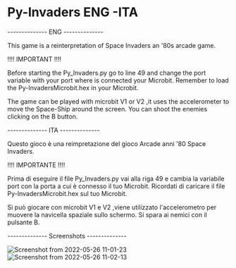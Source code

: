 # Py-Invaders ENG -ITA

-------------- ENG --------------

This game is a reinterpretation of Space Invaders an '80s arcade game.

!!!! IMPORTANT !!!!

Before starting the Py_Invaders.py go to line 49 and change the port variable with your port where is connected your Microbit.
Remember to load the Py-InvadersMicrobit.hex in your Microbit.

The game can be played with microbit V1 or V2 ,it uses the accelerometer to move the Space-Ship around the screen.
You can shoot the enemies clicking on the B button.

-------------- ITA --------------

Questo gioco è una reimpretazione del gioco Arcade anni '80  Space Invaders.

!!!! IMPORTANTE !!!!

Prima di eseguire il file Py_Invaders.py vai alla riga 49 e cambia la variabile port con la porta a cui è connesso il tuo Microbit.
Ricordati di caricare il file Py-InvadersMicrobit.hex sul tuo Microbit.

Si può giocare con microbit V1 e V2 ,viene utilizzato l'accelerometro per muovere la navicella spaziale sullo schermo.
Si spara ai nemici con il pulsante B.


-------------- Screenshots --------------

![Screenshot from 2022-05-26 11-01-23](https://user-images.githubusercontent.com/90928038/170457433-f93df579-fffd-4721-9a8e-1cc6284055e2.png)
![Screenshot from 2022-05-26 11-02-13](https://user-images.githubusercontent.com/90928038/170457451-a631d1b6-22aa-40be-9184-6ba9ab19c973.png)
